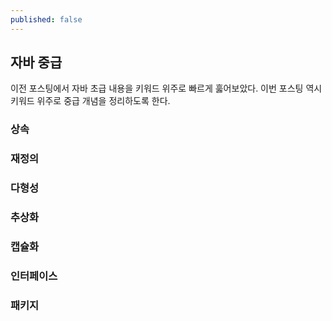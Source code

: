 ```yaml
---
published: false
---
```

## 자바 중급
이전 포스팅에서 자바 초급 내용을 키워드 위주로 빠르게 훓어보았다. 이번 포스팅 역시 키워드 위주로 중급 개념을 정리하도록 한다.

### 상속

### 재정의

### 다형성

### 추상화

### 캡슐화

### 인터페이스

### 패키지